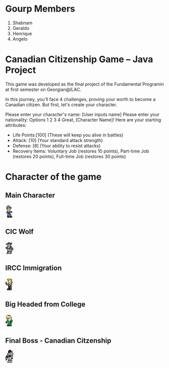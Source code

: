 # Gourp Members
<ol>
  <li>Shabnam</li>
  <li>Geraldo</li>
  <li>Henrique</li>
  <li>Angelo</li>
</ol>


# Canadian Citizenship Game – Java Project 
This game was developed as the final project of the Fundamental Programin at first semester on Georgian@ILAC.

In this journey, you'll face 4 challenges, proving your worth to become a Canadian citizen. But first, let's create your character.

Please enter your character's name: [User inputs name]
Please enter your nationality: Options 1 2 3 4
Great, [Character Name]! Here are your starting attributes:
- Life Points:[100] (These will keep you alive in battles)
- Attack: [10] (Your standard attack strength)
- Defense: [8] (Your ability to resist attacks)
- Recovery Items: Voluntary Job (restores 10 points), Part-time Job (restores 20 points), Full-time Job (restores 30 points)



# Character of the game

## Main Character
![<img srg="[images/hero1_1.png](https://github.com/angelocarlotto/Canadian_Citizenship_Java_Console_Terminal_ANSI_Game/blob/master/images/hero1_1.png)"  width="200" />](https://github.com/angelocarlotto/Canadian_Citizenship_Java_Console_Terminal_ANSI_Game/blob/master/images/hero1_1.png)

## CIC Wolf
![images/monster1_1.png](https://github.com/angelocarlotto/Canadian_Citizenship_Java_Console_Terminal_ANSI_Game/blob/master/images/monster1_1.png)

## IRCC Immigration
![./images/monster2_1.png](https://github.com/angelocarlotto/Canadian_Citizenship_Java_Console_Terminal_ANSI_Game/blob/master/images/monster2_1.png)

## Big Headed from College
![./images/monster3_1.png](https://github.com/angelocarlotto/Canadian_Citizenship_Java_Console_Terminal_ANSI_Game/blob/master/images/monster3_1.png)

## Final Boss - Canadian Citzenship
![./images/monster4_1.png](https://github.com/angelocarlotto/Canadian_Citizenship_Java_Console_Terminal_ANSI_Game/blob/master/images/monster4_1.png)
